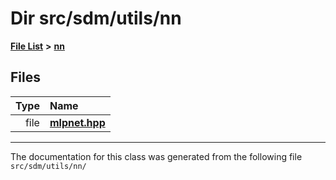 
# Dir src/sdm/utils/nn

<link rel="stylesheet" href="https://cdnjs.cloudflare.com/ajax/libs/KaTeX/0.5.1/katex.min.css">
<link rel="stylesheet" href="https://cdn.jsdelivr.net/github-markdown-css/2.2.1/github-markdown.css"/>



[**File List**](files.md) **>** [**nn**](dir_a0f8f367ee5fbc480d285e7bffe42674.md)











## Files

| Type | Name |
| ---: | :--- |
| file | [**mlpnet.hpp**](mlpnet_8hpp.md) <br> |


















------------------------------
The documentation for this class was generated from the following file `src/sdm/utils/nn/`